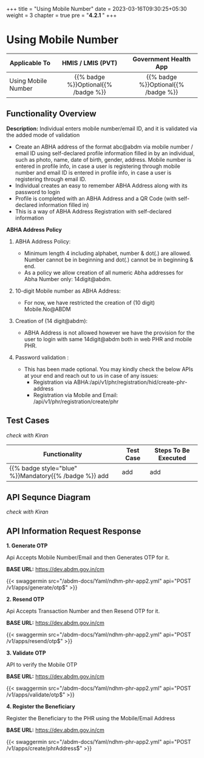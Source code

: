 +++
title = "Using Mobile Number"
date = 2023-03-16T09:30:25+05:30
weight = 3
chapter = true
pre = "<b>4.2.1 </b>"
+++

# Using Mobile Number

|  Applicable To                             |   HMIS / LMIS (PVT)  |   Government Health App  |  
|-------------------------------|:----------------------:|:--------------------:|
|   Using Mobile Number                     |  {{% badge %}}Optional{{% /badge %}}       |  {{% badge %}}Optional{{% /badge %}}         | 

## Functionality Overview

**Description:** Individual enters mobile number/email ID, and it is validated via the added mode of validation

- Create an ABHA address of the format abc@abdm via mobile number / email ID using self-declared profile information filled in by an individual, such as photo, name, date of birth, gender, address. Mobile number is entered in profile info, in case a user is registering through mobile number and email ID is entered in profile info, in case a user is registering through email ID.
- Individual creates an easy to remember ABHA Address along with its password to login
- Profile is completed with an ABHA Address and a QR Code (with self-declared information filled in)
- This is a way of ABHA Address Registration with self-declared information

**ABHA Address Policy**

1. ABHA Address Policy:
	- Minimum length 4 including alphabet, number & dot(.) are allowed. Number cannot be in beginning and dot(.) cannot be in beginning & end.
	- As a policy we allow creation of all numeric Abha addresses for Abha Number only: 14digit@abdm.

2. 10-digit Mobile number as ABHA Address:
	- For now, we have restricted the creation of (10 digit) Mobile.No@ABDM

3. Creation of (14 digit@abdm):
	- ABHA Address is not allowed however we have the provision for the user to login with same 14digit@abdm both in web PHR and mobile PHR.

4. Password validation :
	- This has been made optional. You may kindly check the below APIs at your end and reach out to us in case of any issues:
		- Registration via ABHA:/api/v1/phr/registration/hid/create-phr-address
		- Registration via Mobile and Email: /api/v1/phr/registration/create/phr

## Test Cases

*check with Kiran*

Functionality|Test Case|Steps To Be Executed|
| ----- | ----- | ----- |
{{% badge style="blue" %}}Mandatory{{% /badge %}} add |add |add

## API Sequnce Diagram

*check with Kiran*

## API Information Request Response 

**1. Generate OTP**

Api Accepts Mobile Number/Email and then Generates OTP for it.

**BASE URL:** https://dev.abdm.gov.in/cm

{{< swaggermin src="/abdm-docs/Yaml/ndhm-phr-app2.yml" api="POST /v1/apps/generate/otp$" >}}


**2. Resend OTP**

Api Accepts Transaction Number and then Resend OTP for it.

**BASE URL:** https://dev.abdm.gov.in/cm

{{< swaggermin src="/abdm-docs/Yaml/ndhm-phr-app2.yml" api="POST /v1/apps/resend/otp$" >}}

**3. Validate OTP**

API to verify the Mobile OTP

**BASE URL:** https://dev.abdm.gov.in/cm

{{< swaggermin src="/abdm-docs/Yaml/ndhm-phr-app2.yml" api="POST /v1/apps/validate/otp$" >}}

**4. Register the Beneficiary**

Register the Beneficiary to the PHR using the Mobile/Email Address

**BASE URL:** https://dev.abdm.gov.in/cm

{{< swaggermin src="/abdm-docs/Yaml/ndhm-phr-app2.yml" api="POST /v1/apps/create/phrAddress$" >}}
